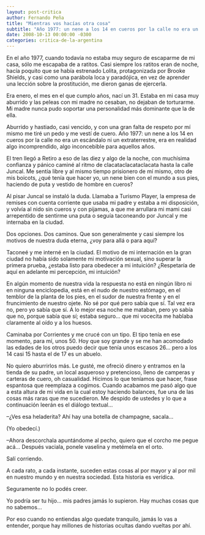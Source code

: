 ```yaml
---
layout: post-critica
author: Fernando Peña
title: "Mientras vos hacías otra cosa"
subtitle: "Año 1977: un nene a los 14 en cueros por la calle no era un escándalo ni un extraterrestre, era en realidad algo incomprendido."
date: 2008-10-13 00:00:00 -0300
categories: critica-de-la-argentina
---
```

En el año 1977, cuando todavía no estaba muy seguro de escaparme de mi casa, sólo me escapaba de a ratitos. Casi siempre los ratitos eran de noche, hacía poquito que se había estrenado Lolita, protagonizada por Brooke Shields, y casi como una parábola loca y paradójica, en vez de aprender una lección sobre la prostitución, me dieron ganas de ejercerla.

Era enero, el mes en el que cumplo años, nací un 31. Estaba en mi casa muy aburrido y las peleas con mi madre no cesaban, no dejaban de torturarme. Mi madre nunca pudo soportar una personalidad más dominante que la de ella.

Aburrido y hastiado, casi vencido, y con una gran falta de respeto por mí mismo me tiré un pedo y me vestí de cuero. Año 1977: un nene a los 14 en cueros por la calle no era un escándalo ni un extraterrestre, era en realidad algo incomprendido, algo inconcebible para aquellos años.

El tren llegó a Retiro a eso de las diez y algo de la noche, con muchísima confianza y pánico caminé al ritmo de clacataclacataclacata hasta la calle Juncal. Me sentía libre y al mismo tiempo prisionero de mí mismo, otro de mis boicots, ¿qué tenía que hacer yo, un nene bien con el mundo a sus pies, haciendo de puta y vestido de hombre en cueros?

Al pisar Juncal se instaló la duda. Llamaba a Turismo Player, la empresa de remises con cuenta corriente que usaba mi padre y estaba a mi disposición, y volvía al nido sin cueros y con pijamas, a que me arrullara mi mami casi arrepentido de sentirme una puta o seguía taconeando por Juncal y me internaba en la ciudad.

Dos opciones. Dos caminos. Que son generalmente y casi siempre los motivos de nuestra duda eterna, ¿voy para allá o para aquí?

Taconeé y me interné en la ciudad. El motivo de mi internación en la gran ciudad no había sido solamente mi motivación sexual, sino superar la primera prueba, ¿estaba listo para obedecer a mi intuición? ¿Respetaría de aquí en adelante mi percepción, mi intuición?

En algún momento de nuestra vida la respuesta no está en ningún libro ni en ninguna enciclopedia, está en el nudo de nuestro estómago, en el temblor de la planta de los pies, en el sudor de nuestra frente y en el fruncimiento de nuestro ojete. No sé por qué pero sabía que sí. Tal vez era no, pero yo sabía que sí. A lo mejor esa noche me mataban, pero yo sabía que no, porque sabía que sí; estaba seguro… que mi vocecita me hablaba claramente al oído y a los huesos.

Caminaba por Corrientes y me crucé con un tipo. El tipo tenía en ese momento, para mí, unos 50. Hoy que soy grande y se me han acomodado las edades de los otros puedo decir que tenía unos escasos 26… pero a los 14 casi 15 hasta el de 17 es un abuelo.

No quiero aburrirlos más. Le gusté, me ofreció dinero y entramos en la tienda de su padre, un local asqueroso y pretencioso, lleno de camperas y carteras de cuero, oh casualidad. Hicimos lo que teníamos que hacer, frase espantosa que reemplaza a cogimos. Cuando acabamos me pasó algo que a esta altura de mi vida en la cual estoy haciendo balances, fue una de las cosas más raras que me sucedieron. Me despido de ustedes y lo que a continuación leerán es el diálogo textual…

–¿Ves esa heladerita? Ahí hay una botella de champagne, sacala…

(Yo obedecí.)

–Ahora descorchala apuntándome al pecho, quiero que el corcho me pegue acá… Después vaciala, ponele vaselina y metémela en el orto.

Salí corriendo.

A cada rato, a cada instante, suceden estas cosas al por mayor y al por mil en nuestro mundo y en nuestra sociedad.
Esta historia es verídica.

Seguramente no lo podés creer.

Yo podría ser tu hijo… mis padres jamás lo supieron. Hay muchas cosas que no sabemos…

Por eso cuando no entiendas algo quedate tranquilo, jamás lo vas a entender, porque hay millones de historias ocultas dando vueltas por ahí.
